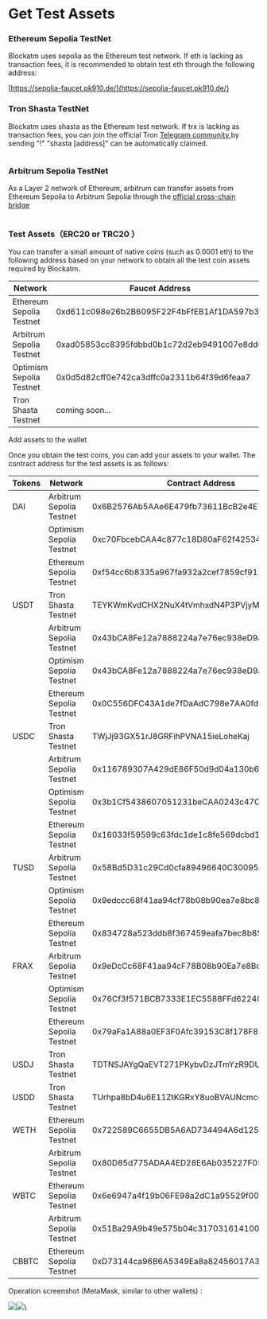 # Get Test Assets

### Ethereum Sepolia  TestNet

Blockatm uses sepolia as the Ethereum test network. If eth is lacking as transaction fees, it is recommended to obtain test eth through the following address:

[https://sepolia-faucet.pk910.de/](https://sepolia-faucet.pk910.de/)

### Tron Shasta TestNet

Blockatm uses shasta as the Ethereum test network. If trx is lacking as transaction fees, you can join the official Tron [Telegram community ](https://t.me/TronOfficialTechSupport2)by sending "!" "shasta \[address]" can be automatically claimed.

<figure><img src="../../.gitbook/assets/image (10).png" alt=""><figcaption></figcaption></figure>

### Arbitrum Sepolia TestNet

As a Layer 2 network of Ethereum, arbitrum can transfer assets from Ethereum Sepolia to Arbitrum Sepolia through the [official cross-chain bridge](https://bridge.arbitrum.io/?destinationChain=arbitrum-sepolia\&sourceChain=sepolia)

<figure><img src="../../.gitbook/assets/image (18).png" alt=""><figcaption></figcaption></figure>



### Test Assets（ERC20 or TRC20 ）

You can transfer a small amount of native coins (such as 0.0001 eth) to the following address based on your network to obtain all the test coin assets required by Blockatm.

| Network                  | Faucet Address                             |
| ------------------------ | ------------------------------------------ |
| Ethereum Sepolia Testnet | 0xd611c098e26b2B6095F22F4bFfEB1Af1DA597b39 |
| Arbitrum Sepolia Testnet | 0xad05853cc8395fdbbd0b1c72d2eb9491007e8dd0 |
| Optimism Sepolia Testnet | 0x0d5d82cff0e742ca3dffc0a2311b64f39d6feaa7 |
| Tron Shasta Testnet      | coming soon...                             |



Add assets to the wallet

Once you obtain the test coins, you can add your assets to your wallet. The contract address for the test assets is as follows:

| Tokens | Network                  | Contract  Address                          |
| ------ | ------------------------ | ------------------------------------------ |
| DAI    | Arbitrum Sepolia Testnet | 0x6B2576Ab5AAe6E479fb73611BcB2e4E71126FeAf |
|        | Optimism Sepolia Testnet | 0xc70FbcebCAA4c877c18D80aF62f42534bD18eB6D |
|        | Ethereum Sepolia Testnet | 0xf54cc6b8335a967fa932a2cef7859cf911cfc582 |
| USDT   | Tron Shasta Testnet      | TEYKWmKvdCHX2NuX4tVmhxdN4P3PVjyMcu         |
|        | Arbitrum Sepolia Testnet | 0x43bCA8Fe12a7888224a7e76ec938eD9a29800cE2 |
|        | Optimism Sepolia Testnet | 0x43bCA8Fe12a7888224a7e76ec938eD9a29800cE2 |
|        | Ethereum Sepolia Testnet | 0x0C556DFC43A1de7fDaAdC798e7AA0fd90E62f54E |
| USDC   | Tron Shasta Testnet      | TWjJj93GX51rJ8GRFihPVNA15ieLoheKaj         |
|        | Arbitrum Sepolia Testnet | 0x116789307A429dE86F50d9d04a130b6E99a2107B |
|        | Optimism Sepolia Testnet | 0x3b1Cf5438607051231beCAA0243c47C5BD60aeec |
|        | Ethereum Sepolia Testnet | 0x16033f59599c63fdc1de1c8fe569dcbd1f0d9da3 |
| TUSD   | Arbitrum Sepolia Testnet | 0x58Bd5D31c29Cd0cfa89496640C3009578B98E6b5 |
|        | Optimism Sepolia Testnet | 0x9edccc68f41aa94cf78b08b90ea7e8bc899c874f |
|        | Ethereum Sepolia Testnet | 0x834728a523ddb8f367459eafa7bec8b85767714c |
| FRAX   | Arbitrum Sepolia Testnet | 0x9eDcCc68F41aa94cF78B08b90Ea7e8Bc899c874F |
|        | Optimism Sepolia Testnet | 0x76Cf3f571BCB7333E1EC5588FFd6224837D4ed33 |
|        | Ethereum Sepolia Testnet | 0x79aFa1A88a0EF3F0Afc39153C8f178F82db51326 |
| USDJ   | Tron Shasta Testnet      | TDTNSJAYgQaEVT271PKybvDzJTmYzR9DUm         |
| USDD   | Tron Shasta Testnet      | TUrhpa8bD4u6E11ZtKGRxY8uoBVAUNcmco         |
| WETH   | Ethereum Sepolia Testnet | 0x722589C6655DB5A6AD734494A6d12512e5B8F2D0 |
|        | Arbitrum Sepolia Testnet | 0x80D85d775ADAA4ED28E6Ab035227F0590C3bFcF7 |
| WBTC   | Ethereum Sepolia Testnet | 0x6e6947a4f19b06FE98a2dC1a95529f00594888F4 |
|        | Arbitrum Sepolia Testnet | 0x51Ba29A9b49e575b04c31703161410009890f207 |
| CBBTC  | Ethereum Sepolia Testnet | 0xD73144ca96B6A5349Ea8a82456017A35132617eD |

Operation screenshot (MetaMask, similar to other wallets) :

![](<../../.gitbook/assets/image (20).png>)![](<../../.gitbook/assets/image (21).png>)\


